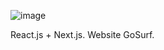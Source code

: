![image](https://github.com/katysya/goSurf/assets/115551190/50a9787a-93e7-4c62-b830-c75cf48aac36)

React.js + Next.js. Website GoSurf.
